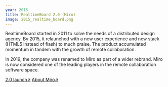 ```yaml
---
year: 2015
title: RealtimeBoard 2.0 (Miro)
image: 2015_realtime_board.png
---
```


RealtimeBoard started in 2011 to solve the needs of a distributed design agency.
By 2015, it relaunched with a new user experience and new stack (HTML5 instead
of flash) to much praise. The product accumulated momentum in tandem with the
growth of remote collaboration.

In 2019, the company was renamed to Miro as part of a wider rebrand. Miro is now
considered one of the leading players in the remote collaboration software
space.

<a href="https://www.producthunt.com/products/miro#realtimeboard-2-0-miro-since-2019" target="_blank">2.0
launch↗</a> <a href="https://miro.com/about/" target="_blank">About Miro↗</a>

